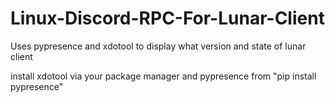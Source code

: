 # Linux-Discord-RPC-For-Lunar-Client
Uses pypresence and xdotool to display what version and state of lunar client


install xdotool via your package manager and pypresence from "pip install pypresence"
